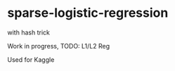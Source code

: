 sparse-logistic-regression
==========================

with hash trick


Work in progress, 
TODO: L1/L2 Reg

Used for Kaggle
